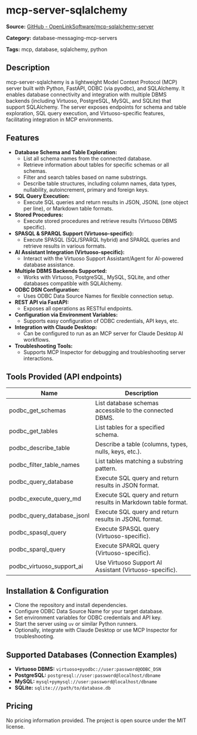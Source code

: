 # mcp-server-sqlalchemy

**Source:** [GitHub - OpenLinkSoftware/mcp-sqlalchemy-server](https://github.com/OpenLinkSoftware/mcp-sqlalchemy-server)

**Category:** database-messaging-mcp-servers

**Tags:** mcp, database, sqlalchemy, python

## Description
mcp-server-sqlalchemy is a lightweight Model Context Protocol (MCP) server built with Python, FastAPI, ODBC (via pyodbc), and SQLAlchemy. It enables database connectivity and integration with multiple DBMS backends (including Virtuoso, PostgreSQL, MySQL, and SQLite) that support SQLAlchemy. The server exposes endpoints for schema and table exploration, SQL query execution, and Virtuoso-specific features, facilitating integration in MCP environments.

## Features
- **Database Schema and Table Exploration:**
  - List all schema names from the connected database.
  - Retrieve information about tables for specific schemas or all schemas.
  - Filter and search tables based on name substrings.
  - Describe table structures, including column names, data types, nullability, autoincrement, primary and foreign keys.
- **SQL Query Execution:**
  - Execute SQL queries and return results in JSON, JSONL (one object per line), or Markdown table formats.
- **Stored Procedures:**
  - Execute stored procedures and retrieve results (Virtuoso DBMS specific).
- **SPASQL & SPARQL Support (Virtuoso-specific):**
  - Execute SPASQL (SQL/SPARQL hybrid) and SPARQL queries and retrieve results in various formats.
- **AI Assistant Integration (Virtuoso-specific):**
  - Interact with the Virtuoso Support Assistant/Agent for AI-powered database assistance.
- **Multiple DBMS Backends Supported:**
  - Works with Virtuoso, PostgreSQL, MySQL, SQLite, and other databases compatible with SQLAlchemy.
- **ODBC DSN Configuration:**
  - Uses ODBC Data Source Names for flexible connection setup.
- **REST API via FastAPI:**
  - Exposes all operations as RESTful endpoints.
- **Configuration via Environment Variables:**
  - Supports easy configuration of ODBC credentials, API keys, etc.
- **Integration with Claude Desktop:**
  - Can be configured to run as an MCP server for Claude Desktop AI workflows.
- **Troubleshooting Tools:**
  - Supports MCP Inspector for debugging and troubleshooting server interactions.

## Tools Provided (API endpoints)
| Name                     | Description                                                                                           |
|--------------------------|------------------------------------------------------------------------------------------------------|
| podbc_get_schemas        | List database schemas accessible to the connected DBMS.                                                |
| podbc_get_tables         | List tables for a specified schema.                                                                   |
| podbc_describe_table     | Describe a table (columns, types, nulls, keys, etc.).                                                 |
| podbc_filter_table_names | List tables matching a substring pattern.                                                              |
| podbc_query_database     | Execute SQL query and return results in JSON format.                                                  |
| podbc_execute_query_md   | Execute SQL query and return results in Markdown table format.                                        |
| podbc_query_database_jsonl| Execute SQL query and return results in JSONL format.                                                |
| podbc_spasql_query       | Execute SPASQL query (Virtuoso-specific).                                                             |
| podbc_sparql_query       | Execute SPARQL query (Virtuoso-specific).                                                             |
| podbc_virtuoso_support_ai| Use Virtuoso Support AI Assistant (Virtuoso-specific).                                                |

## Installation & Configuration
- Clone the repository and install dependencies.
- Configure ODBC Data Source Name for your target database.
- Set environment variables for ODBC credentials and API key.
- Start the server using `uv` or similar Python runners.
- Optionally, integrate with Claude Desktop or use MCP Inspector for troubleshooting.

## Supported Databases (Connection Examples)
- **Virtuoso DBMS:** `virtuoso+pyodbc://user:password@ODBC_DSN`
- **PostgreSQL:** `postgresql://user:password@localhost/dbname`
- **MySQL:** `mysql+pymysql://user:password@localhost/dbname`
- **SQLite:** `sqlite:///path/to/database.db`

## Pricing
No pricing information provided. The project is open source under the MIT license.